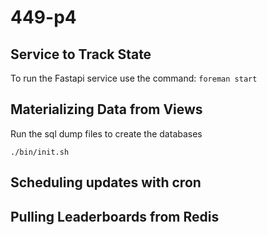 # 449-p4

## Service to Track State
To run the Fastapi service
use the command:
```foreman start```

## Materializing Data from Views

  Run the sql dump files to create the databases </br>
  
  ```./bin/init.sh```</br>

## Scheduling updates with cron

## Pulling Leaderboards from Redis
